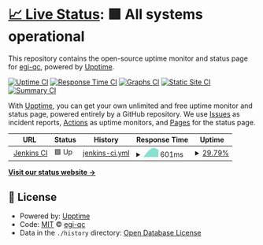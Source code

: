 # [📈 Live Status](https://egi-qc.github.io/status): <!--live status--> **🟩 All systems operational**

This repository contains the open-source uptime monitor and status page for [egi-qc](https://egi-qc.github.io/status), powered by [Upptime](https://github.com/upptime/upptime).

[![Uptime CI](https://github.com/egi-qc/status/workflows/Uptime%20CI/badge.svg)](https://github.com/egi-qc/status/actions?query=workflow%3A%22Uptime+CI%22)
[![Response Time CI](https://github.com/egi-qc/status/workflows/Response%20Time%20CI/badge.svg)](https://github.com/egi-qc/status/actions?query=workflow%3A%22Response+Time+CI%22)
[![Graphs CI](https://github.com/egi-qc/status/workflows/Graphs%20CI/badge.svg)](https://github.com/egi-qc/status/actions?query=workflow%3A%22Graphs+CI%22)
[![Static Site CI](https://github.com/egi-qc/status/workflows/Static%20Site%20CI/badge.svg)](https://github.com/egi-qc/status/actions?query=workflow%3A%22Static+Site+CI%22)
[![Summary CI](https://github.com/egi-qc/status/workflows/Summary%20CI/badge.svg)](https://github.com/egi-qc/status/actions?query=workflow%3A%22Summary+CI%22)

With [Upptime](https://upptime.js.org), you can get your own unlimited and free uptime monitor and status page, powered entirely by a GitHub repository. We use [Issues](https://github.com/egi-qc/status/issues) as incident reports, [Actions](https://github.com/egi-qc/status/actions) as uptime monitors, and [Pages](https://egi-qc.github.io/status) for the status page.

<!--start: status pages-->
<!-- This summary is generated by Upptime (https://github.com/upptime/upptime) -->
<!-- Do not edit this manually, your changes will be overwritten -->
<!-- prettier-ignore -->
| URL | Status | History | Response Time | Uptime |
| --- | ------ | ------- | ------------- | ------ |
| <img alt="" src="https://encrypted-tbn0.gstatic.com/images?q=tbn:ANd9GcTvpNArYk3fL0rZo9sh2nD7P2EHj-ul01oCOA&usqp=CAU" height="13"> [Jenkins CI](https://jenkins.egi.ifca.es) | 🟩 Up | [jenkins-ci.yml](https://github.com/egi-qc/status/commits/HEAD/history/jenkins-ci.yml) | <details><summary><img alt="Response time graph" src="./graphs/jenkins-ci/response-time-week.png" height="20"> 601ms</summary><br><a href="https://egi-qc.github.io/status/history/jenkins-ci"><img alt="Response time 719" src="https://img.shields.io/endpoint?url=https%3A%2F%2Fraw.githubusercontent.com%2Fegi-qc%2Fstatus%2FHEAD%2Fapi%2Fjenkins-ci%2Fresponse-time.json"></a><br><a href="https://egi-qc.github.io/status/history/jenkins-ci"><img alt="24-hour response time 656" src="https://img.shields.io/endpoint?url=https%3A%2F%2Fraw.githubusercontent.com%2Fegi-qc%2Fstatus%2FHEAD%2Fapi%2Fjenkins-ci%2Fresponse-time-day.json"></a><br><a href="https://egi-qc.github.io/status/history/jenkins-ci"><img alt="7-day response time 601" src="https://img.shields.io/endpoint?url=https%3A%2F%2Fraw.githubusercontent.com%2Fegi-qc%2Fstatus%2FHEAD%2Fapi%2Fjenkins-ci%2Fresponse-time-week.json"></a><br><a href="https://egi-qc.github.io/status/history/jenkins-ci"><img alt="30-day response time 608" src="https://img.shields.io/endpoint?url=https%3A%2F%2Fraw.githubusercontent.com%2Fegi-qc%2Fstatus%2FHEAD%2Fapi%2Fjenkins-ci%2Fresponse-time-month.json"></a><br><a href="https://egi-qc.github.io/status/history/jenkins-ci"><img alt="1-year response time 719" src="https://img.shields.io/endpoint?url=https%3A%2F%2Fraw.githubusercontent.com%2Fegi-qc%2Fstatus%2FHEAD%2Fapi%2Fjenkins-ci%2Fresponse-time-year.json"></a></details> | <details><summary><a href="https://egi-qc.github.io/status/history/jenkins-ci">29.79%</a></summary><a href="https://egi-qc.github.io/status/history/jenkins-ci"><img alt="All-time uptime 93.10%" src="https://img.shields.io/endpoint?url=https%3A%2F%2Fraw.githubusercontent.com%2Fegi-qc%2Fstatus%2FHEAD%2Fapi%2Fjenkins-ci%2Fuptime.json"></a><br><a href="https://egi-qc.github.io/status/history/jenkins-ci"><img alt="24-hour uptime 75.16%" src="https://img.shields.io/endpoint?url=https%3A%2F%2Fraw.githubusercontent.com%2Fegi-qc%2Fstatus%2FHEAD%2Fapi%2Fjenkins-ci%2Fuptime-day.json"></a><br><a href="https://egi-qc.github.io/status/history/jenkins-ci"><img alt="7-day uptime 29.79%" src="https://img.shields.io/endpoint?url=https%3A%2F%2Fraw.githubusercontent.com%2Fegi-qc%2Fstatus%2FHEAD%2Fapi%2Fjenkins-ci%2Fuptime-week.json"></a><br><a href="https://egi-qc.github.io/status/history/jenkins-ci"><img alt="30-day uptime 81.56%" src="https://img.shields.io/endpoint?url=https%3A%2F%2Fraw.githubusercontent.com%2Fegi-qc%2Fstatus%2FHEAD%2Fapi%2Fjenkins-ci%2Fuptime-month.json"></a><br><a href="https://egi-qc.github.io/status/history/jenkins-ci"><img alt="1-year uptime 93.10%" src="https://img.shields.io/endpoint?url=https%3A%2F%2Fraw.githubusercontent.com%2Fegi-qc%2Fstatus%2FHEAD%2Fapi%2Fjenkins-ci%2Fuptime-year.json"></a></details>

<!--end: status pages-->

[**Visit our status website →**](https://egi-qc.github.io/status)

## 📄 License

- Powered by: [Upptime](https://github.com/upptime/upptime)
- Code: [MIT](./LICENSE) © [egi-qc](https://egi-qc.github.io/status)
- Data in the `./history` directory: [Open Database License](https://opendatacommons.org/licenses/odbl/1-0/)
